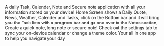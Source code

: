 A daily Task, Calender, Note and Secure note application with all your information stored on your device! Home Screen shows a Daily Quote, News, Weather, Calender and Tasks, click on the Bottom bar and it will bring you the Task lists with a progress bar and go one over to the Notes section, Create a quick note, long note or secure note! Check out the settings tab to sync your on-device calendar or change a theme color. Your all in one app to help you navigate your day
